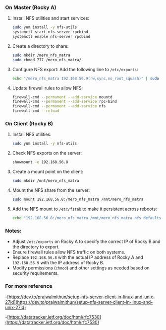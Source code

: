 ### On Master (Rocky A)

1. Install NFS utilities and start services:
   ```bash
   sudo yum install -y nfs-utils
   systemctl start nfs-server rpcbind
   systemctl enable nfs-server rpcbind
   ```

2. Create a directory to share:
   ```bash
   sudo mkdir /mero_nfs_matra
   sudo chmod 777 /mero_nfs_matra/
   ```

3. Configure NFS export:
   Add the following line to `/etc/exports`:
   ```bash
   echo "/mero_nfs_matra 192.168.56.9(rw,sync,no_root_squash)" | sudo tee -a /etc/exports
   ```

4. Update firewall rules to allow NFS:
   ```bash
   firewall-cmd --permanent --add-service mountd
   firewall-cmd --permanent --add-service rpc-bind
   firewall-cmd --permanent --add-service nfs
   firewall-cmd --reload
   ```

### On Client (Rocky B)

1. Install NFS utilities:
   ```bash
   sudo yum install -y nfs-utils
   ```

2. Check NFS exports on the server:
   ```bash
   showmount -e 192.168.56.8
   ```

3. Create a mount point on the client:
   ```bash
   sudo mkdir /mnt/mero_nfs_matra
   ```

4. Mount the NFS share from the server:
   ```bash
   sudo mount 192.168.56.8:/mero_nfs_matra /mnt/mero_nfs_matra
   ```

5. Add the NFS mount to `/etc/fstab` to make it persistent across reboots:
   ```bash
   echo "192.168.56.8:/mero_nfs_matra /mnt/mero_nfs_matra nfs defaults 0 0" | sudo tee -a /etc/fstab
   ```

### Notes:
- Adjust `/etc/exports` on Rocky A to specify the correct IP of Rocky B and the directory to export.
- Ensure firewall rules allow NFS traffic on both systems.
- Replace `192.168.56.8` with the actual IP address of Rocky A and `192.168.56.9` with the IP address of Rocky B.
- Modify permissions (`chmod`) and other settings as needed based on security requirements.

### For more reference
-[https://dev.to/prajwalmithun/setup-nfs-server-client-in-linux-and-unix-27id](https://dev.to/prajwalmithun/setup-nfs-server-client-in-linux-and-unix-27id)

-[https://datatracker.ietf.org/doc/html/rfc7530](https://datatracker.ietf.org/doc/html/rfc7530)